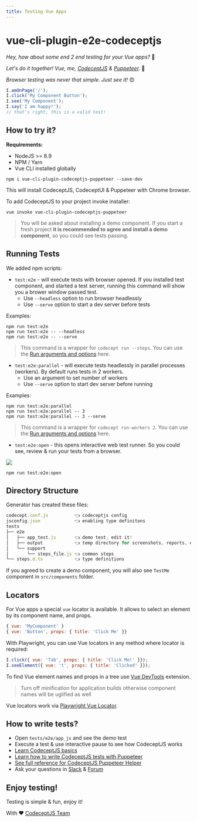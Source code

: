 ```yaml
---
title: Testing Vue Apps
---
```



# vue-cli-plugin-e2e-codeceptjs

*Hey, how about some end 2 end testing for your Vue apps?* 🤔

*Let's do it together! Vue, me, [CodeceptJS](https://codecept.io) & [Puppeteer](https://pptr.dev).* 🤗

*Browser testing was never that simple. Just see it!* 😍

```js
I.amOnPage('/');
I.click('My Component Button');
I.see('My Component');
I.say('I am happy!');
// that's right, this is a valid test!
```

## How to try it?

**Requirements:**

* NodeJS >= 8.9
* NPM / Yarn
* Vue CLI installed globally

```
npm i vue-cli-plugin-codeceptjs-puppeteer --save-dev
```

This will install CodeceptJS, CodeceptUI & Puppeteer with Chrome browser.

To add CodeceptJS to your project invoke installer:

```
vue invoke vue-cli-plugin-codeceptjs-puppeteer
```

> You will be asked about installing a demo component. If you start a fresh project **it is recommended to agree and install a demo component**, so you could see tests passing.


## Running Tests

We added npm scripts:

* `test:e2e` - will execute tests with browser opened. If you installed test component, and started a test server, running this command will show you a brower window passed test.
  * Use `--headless` option to run browser headlessly
  * Use `--serve` option to start a dev server before tests


Examples:

```
npm run test:e2e
npm run test:e2e -- --headless
npm run test:e2e -- --serve
```

> This command is a wrapper for `codecept run --steps`. You can use the [Run arguments and options](/commands#run) here.

* `test:e2e:parallel` - will execute tests headlessly in parallel processes (workers). By default runs tests in 2 workers.
  * Use an argument to set number of workers
  * Use `--serve` option to start dev server before running

Examples:

```
npm run test:e2e:parallel
npm run test:e2e:parallel -- 3
npm run test:e2e:parallel -- 3 --serve
```

> This command is a wrapper for `codecept run-workers 2`. You can use the [Run arguments and options](/commands#run-workers) here.

* `test:e2e:open` - this opens interactive web test runner. So you could see, review & run your tests from a browser.

![](https://user-images.githubusercontent.com/220264/70399222-b7a1bc00-1a2a-11ea-8f0b-2878b0328161.gif)

```
npm run test:e2e:open
```

## Directory Structure

Generator has created these files:

```js
codecept.conf.js          👈 codeceptjs config
jsconfig.json             👈 enabling type definitons
tests
├── e2e
│   ├── app_test.js       👈 demo test, edit it!
│   ├── output            👈 temp directory for screenshots, reports, etc
│   └── support
│       └── steps_file.js 👈 common steps
└── steps.d.ts            👈 type definitions
```

If you agreed to create a demo component, you will also see `TestMe` component in `src/components` folder.

## Locators

For Vue apps a special `vue` locator is available. It allows to select an element by its component name, and props.

```js
{ vue: 'MyComponent' }
{ vue: 'Button', props: { title: 'Click Me' }}
```

With Playwright, you can use Vue locators in any method where locator is required:

```js
I.click({ vue: 'Tab', props: { title: 'Click Me!' }});
I.seeElement({ vue: 't', props: { title: 'Clicked' }});
```

To find Vue element names and props in a tree use [Vue DevTools](https://chromewebstore.google.com/detail/vuejs-devtools/nhdogjmejiglipccpnnnanhbledajbpd) extension.

> Turn off minification for application builds otherwise component names will be uglified as well

Vue locators work via [Playwright Vue Locator](https://playwright.dev/docs/other-locators#vue-locator).

## How to write tests?

* Open `tests/e2e/app_js` and see the demo test
* Execute a test & use interactive pause to see how CodeceptJS works
* [Learn CodeceptJS basics](/basics)
* [Learn how to write CodeceptJS tests with Puppeteer](/puppeteer)
* [See full reference for CodeceptJS Puppeteer Helper](/helpers/Puppeteer)
* Ask your questions in [Slack](https://bit.ly/chat-codeceptjs) & [Forum](https://codecept.discourse.group/)

## Enjoy testing!

Testing is simple & fun, enjoy it!

With ❤ [CodeceptJS Team](https://codecept.io)

